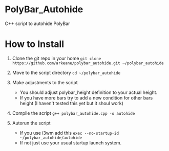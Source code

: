 # PolyBar_Autohide
C++ script to autohide PolyBar

# How to Install
1. Clone the git repo in your home `git clone https://github.com/arkeane/polybar_autohide.git ~/polybar_autohide`

2. Move to the script directory `cd ~/polybar_autohide`

3. Make adjustments to the script
     - You should adjust polybar_height definition to your actual height.
     - If you have more bars try to add a new condition for other bars height (I haven't tested this yet but it shoul work)
  
4. Compile the script `g++ polybar_autohide.cpp -o autohide`

5. Autorun the script
     - If you use i3wm add this `exec --no-startup-id ~/polybar_autohide/autohide`
     - If not just use your usual startup launch system.
